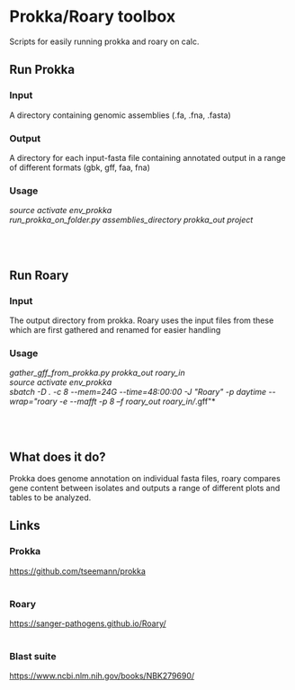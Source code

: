 # Prokka/Roary toolbox
Scripts for easily running prokka and roary on calc.
<br>



## Run Prokka

### Input
A directory containing genomic assemblies (.fa, .fna, .fasta)
<br>

### Output
A directory for each input-fasta file containing annotated output in a range of different formats (gbk, gff, faa, fna)
<br>
### Usage

*source activate env_prokka*<br>
*run_prokka_on_folder.py assemblies_directory prokka_out project*

<br><br>

## Run Roary

### Input
The output directory from prokka. Roary uses the input files from these which are first gathered and renamed for easier handling
<br>
### Usage

*gather_gff_from_prokka.py prokka_out roary_in*<br>
*source activate env_prokka*<br>
*sbatch -D . -c 8 --mem=24G --time=48:00:00 -J "Roary" -p daytime --wrap="roary -e --mafft -p 8 –f roary_out roary_in/*.gff"*

<br><br>


## What does it do?

Prokka does genome annotation on individual fasta files, roary compares gene content between isolates and outputs a range of different plots and tables to be analyzed.
<br>



## Links

### Prokka
https://github.com/tseemann/prokka<br>
<br>
### Roary
https://sanger-pathogens.github.io/Roary/<br>
<br>
### Blast suite
https://www.ncbi.nlm.nih.gov/books/NBK279690/<br>
<br>
